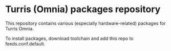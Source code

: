 # Turris (Omnia) packages repository

This repository contains various (especially hardware-related) packages for Turris Omnia. 

To install packages, download toolchain and add this repo to feeds.conf.default.
